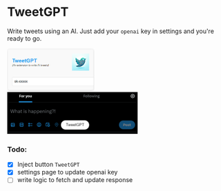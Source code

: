 # TweetGPT

Write tweets using an AI. Just add your `openai` key in settings and you're ready to go.

<img src="./src/assets/screenshot1.png" width="40%" /> <img src="./src/assets/screenshot2.png" width="60%" />



### Todo: 

- [x] Inject button `TweetGPT`
- [x] settings page to update openai key
- [ ] write logic to fetch and update response
